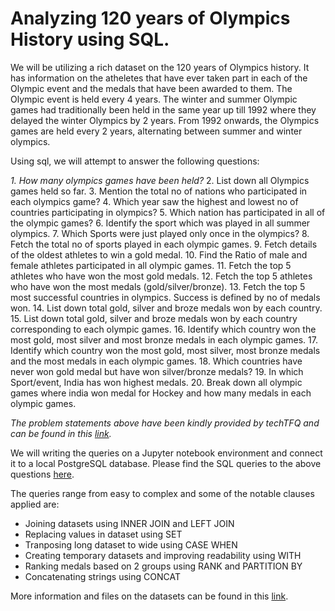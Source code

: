 # Analyzing 120 years of Olympics History using SQL.

We will be utilizing a rich dataset on the 120 years of Olympics history. It has information on the atheletes that have ever taken part in each of the Olympic event and the medals that have been awarded to them. The Olympic event is held every 4 years. The winter and summer Olympic games had traditionally been held in the same year up till 1992 where they delayed the winter Olympics by 2 years. From 1992 onwards, the Olympics games are held every 2 years, alternating between summer and winter olympics.

Using sql, we will attempt to answer the following questions:

*1. How many olympics games have been held?*
2. List down all Olympics games held so far.
3. Mention the total no of nations who participated in each olympics game?
4. Which year saw the highest and lowest no of countries participating in olympics?
5. Which nation has participated in all of the olympic games?
6. Identify the sport which was played in all summer olympics.
7. Which Sports were just played only once in the olympics?
8. Fetch the total no of sports played in each olympic games.
9. Fetch details of the oldest athletes to win a gold medal.
10. Find the Ratio of male and female athletes participated in all olympic games.
11. Fetch the top 5 athletes who have won the most gold medals.
12. Fetch the top 5 athletes who have won the most medals (gold/silver/bronze).
13. Fetch the top 5 most successful countries in olympics. Success is defined by no of medals won.
14. List down total gold, silver and broze medals won by each country.
15. List down total gold, silver and broze medals won by each country corresponding to each olympic games.
16. Identify which country won the most gold, most silver and most bronze medals in each olympic games.
17. Identify which country won the most gold, most silver, most bronze medals and the most medals in each olympic games.
18. Which countries have never won gold medal but have won silver/bronze medals?
19. In which Sport/event, India has won highest medals.
20. Break down all olympic games where india won medal for Hockey and how many medals in each olympic games.

*The problem statements above have been kindly provided by techTFQ and can be found in this [link](https://techtfq.com/blog/practice-writing-sql-queries-using-real-dataset).*

We will writing the queries on a Jupyter notebook environment and connect it to a local PostgreSQL database. Please find the SQL queries to the above questions [here](https://github.com/tjiacheng123/Analyzing_Olympics_History/blob/main/Analyzing_Olympics_History.ipynb). 

The queries range from easy to complex and some of the notable clauses applied are:
- Joining datasets using INNER JOIN and LEFT JOIN
- Replacing values in dataset using SET
- Tranposing long dataset to wide using CASE WHEN
- Creating temporary datasets and improving readability using WITH
- Ranking medals based on 2 groups using RANK and PARTITION BY
- Concatenating strings using CONCAT

More information and files on the datasets can be found in this [link](https://www.kaggle.com/datasets/heesoo37/120-years-of-olympic-history-athletes-and-results).
